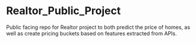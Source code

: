 # Realtor_Public_Project
Public facing repo for Realtor project to both predict the price of homes, as well as create pricing buckets based on features extracted from APIs.
